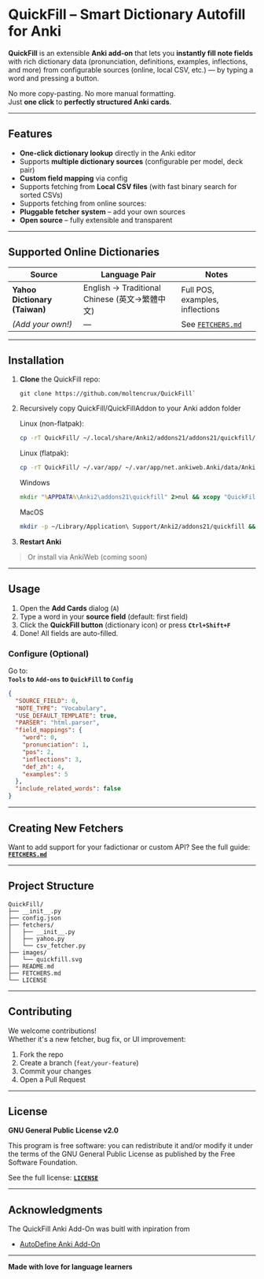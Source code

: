 # QuickFill – Smart Dictionary Autofill for Anki

**QuickFill** is an extensible **Anki add-on** that lets you **instantly fill note fields** with rich dictionary data (pronunciation, definitions, examples, inflections, and more) from configurable sources (online, local CSV, etc.) — by typing a word and pressing a button.

No more copy-pasting. No more manual formatting.  
Just **one click** to **perfectly structured Anki cards**.

---

## Features

- **One-click dictionary lookup** directly in the Anki editor
- Supports **multiple dictionary sources** (configurable per model, deck pair)
- **Custom field mapping** via config
- Supports fetching from **Local CSV files** (with fast binary search for sorted CSVs)
- Supports fetching from online sources:
- **Pluggable fetcher system** – add your own sources
- **Open source** – fully extensible and transparent

---

## Supported Online Dictionaries

| Source | Language Pair | Notes |
|--------|---------------|-------|
| **Yahoo Dictionary (Taiwan)** | English -> Traditional Chinese (英文->繁體中文)| Full POS, examples, inflections|
| *(Add your own!)* | — | See [`FETCHERS.md`](#creating-new-fetchers) |
---

## Installation

1. **Clone** the QuickFill repo:
    ```
    git clone https://github.com/moltencrux/QuickFill`
    ```
2. Recursively copy QuickFill/QuickFillAddon to your Anki addon folder

    Linux (non-flatpak):
    ```sh
    cp -rT QuickFill/ ~/.local/share/Anki2/addons21/addons21/quickfill/
    ```
    Linux (flatpak):
    ```sh
    cp -rT QuickFill/ ~/.var/app/ ~/.var/app/net.ankiweb.Anki/data/Anki2/addons21/quickfill/
    ```
    Windows
    ```cmd
    mkdir "%APPDATA%\Anki2\addons21\quickfill" 2>nul && xcopy "QuickFill\QuickFillAddon\*.*" "%APPDATA%\Anki2\addons21\quickfill\" /E /Y /I
    ```
    MacOS
    ```sh
    mkdir -p ~/Library/Application\ Support/Anki2/addons21/quickfill && cp -r QuickFill/QuickFillAddon/* ~/Library/Application\ Support/Anki2/addons21/quickfill/
    ```

3. **Restart Anki**

> Or install via AnkiWeb (coming soon)

---

## Usage

1. Open the **Add Cards** dialog (`A`)
2. Type a word in your **source field** (default: first field)
3. Click the **QuickFill button** (dictionary icon) or press **`Ctrl+Shift+F`**
4. Done! All fields are auto-filled.

### Configure (Optional)

Go to:  
**`Tools` to `Add-ons` to `QuickFill` to `Config`**

```json
{
  "SOURCE_FIELD": 0,
  "NOTE_TYPE": "Vocabulary",
  "USE_DEFAULT_TEMPLATE": true,
  "PARSER": "html.parser",
  "field_mappings": {
    "word": 0,
    "pronunciation": 1,
    "pos": 2,
    "inflections": 3,
    "def_zh": 4,
    "examples": 5
  },
  "include_related_words": false
}
```

---

## Creating New Fetchers

Want to add support for your fadictionar or custom API?
See the full guide: [**`FETCHERS.md`**](FETCHERS.md)


---

## Project Structure

```
QuickFill/
├── __init__.py
├── config.json
├── fetchers/
│   ├── __init__.py
│   ├── yahoo.py
│   └── csv_fetcher.py
├── images/
│   └── quickfill.svg
├── README.md
├── FETCHERS.md
└── LICENSE
```

---

## Contributing

We welcome contributions!  
Whether it's a new fetcher, bug fix, or UI improvement:

1. Fork the repo
2. Create a branch (`feat/your-feature`)
3. Commit your changes
4. Open a Pull Request

---

## License

**GNU General Public License v2.0**

This program is free software: you can redistribute it and/or modify it under the terms of the GNU General Public License as published by the Free Software Foundation.

See the full license: [**`LICENSE`**](LICENSE)

---

## Acknowledgments
The QuickFill Anki Add-On was buitl with inpiration from 
- [AutoDefine Anki Add-On](https://github.com/z1lc/AutoDefine)

---


**Made with love for language learners**  
